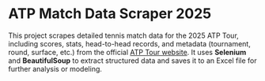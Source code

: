# ATP Match Data Scraper 2025
This project scrapes detailed tennis match data for the 2025 ATP Tour, including scores, stats, head-to-head records, and metadata (tournament, round, surface, etc.) from the official [ATP Tour website](https://www.atptour.com). It uses **Selenium** and **BeautifulSoup** to extract structured data and saves it to an Excel file for further analysis or modeling.
